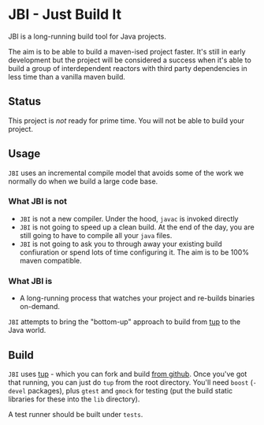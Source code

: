 # JBI - Just Build It

JBI is a long-running build tool for Java projects. 

The aim is to be able to build a maven-ised project faster. It's still in early
development but the project will be considered a success when it's able to build
a group of interdependent reactors with third party dependencies in less time
than a vanilla maven build.

## Status

This project is _not_ ready for prime time. You will not be able to build your project.

## Usage

`JBI` uses an incremental compile model that avoids some of the work we normally
do when we build a large code base.

### What JBI is not

* `JBI` is not a new compiler. Under the hood, `javac` is invoked directly
* `JBI` is not going to speed up a clean build. At the end of the day, you
are still going to have to compile all your `java` files.
* `JBI` is not going to ask you to through away your existing build confiuration
or spend lots of time configuring it. The aim is to be 100% maven compatible.

### What JBI is

* A long-running process that watches your project and re-builds binaries 
on-demand.

`JBI` attempts to bring the "bottom-up" approach to build from [tup](gittup.org) 
to the Java world.

## Build

`JBI` uses [tup](gittup.org) - which you can fork and build 
[from github](github.com/gittup/tup.git). Once you've got that running, you can
just do `tup` from the root directory. You'll need `boost` (`-devel` packages),
plus `gtest` and `gmock` for testing (put the build static libraries for these
into the `lib` directory).
 
A test runner should be built under `tests`.
